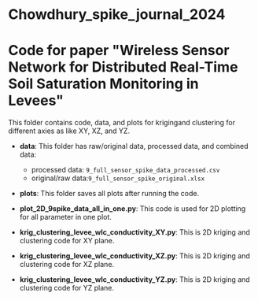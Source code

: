 # Chowdhury_spike_journal_2024
# Code for paper "Wireless Sensor Network for Distributed Real-Time Soil Saturation Monitoring in Levees"
This folder contains code, data, and plots for krigingand clustering for different axies as like XY, XZ, and YZ.

* **data**: This folder has raw/original data, processed data, and combined data:
  * processed data: `9_full_sensor_spike_data_processed.csv`
  * original/raw data:`9_full_sensor_spike_original.xlsx`


* **plots**: This folder saves all plots after running the code.

* **plot_2D_9spike_data_all_in_one.py**: This code is used for 2D plotting for all parameter in one plot.

* **krig_clustering_levee_wlc_conductivity_XY.py**: This is 2D kriging and clustering code for XY plane.
* **krig_clustering_levee_wlc_conductivity_XZ.py**: This is 2D kriging and clustering code for XZ plane.
* **krig_clustering_levee_wlc_conductivity_YZ.py**: This is 2D kriging and clustering code for YZ plane.
